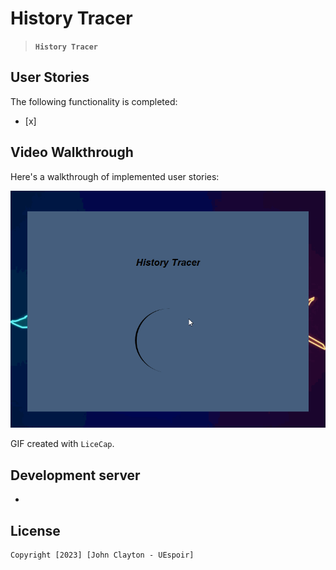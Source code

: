 # History Tracer

> **`History Tracer`** []()


## User Stories

The following functionality is completed:
- [x]  


## Video Walkthrough

Here's a walkthrough of implemented user stories:

<img src='historyTracer.gif' title='Video Walkthrough' width='' alt='Video Walkthrough' />

GIF created with `LiceCap`.

## Development server
* 

## License

    Copyright [2023] [John Clayton - UEspoir]

